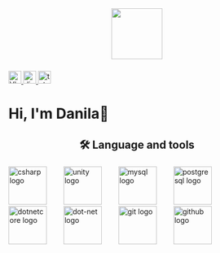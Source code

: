<div align="center">
  <img height="100" src="https://media.discordapp.net/attachments/656865654976020490/1161969809144168468/2023-10-12_141225442.png?ex=653a3bb6&is=6527c6b6&hm=9f7861afec7d490552f78b1bb68390cd403031196b695d43a258a76d560d6ba9&=**"  />
</div>

###

<div align="left">
  <a href="https://vk.com/hah_ti_poiman" target="_blank">
    <img src="https://media.discordapp.net/attachments/656865654976020490/1162012083139924008/VK.png?ex=653a6315&is=6527ee15&hm=d9408bf8bc9644236543b3521f4ad1881768b0a4051ab122f9d8af933a2a96ee&=&width=1409&height=245" height="25" alt="Vk logo"  />
  </a>
  <a href="https://discordapp.com/users/650016129993146368/" target="_blank">
    <img src="https://img.shields.io/static/v1?message=Discord&logo=discord&label=&color=7289DA&logoColor=white&labelColor=&style=for-the-badge" height="25" alt="discord logo"  />
  </a>
  <a href="https://t.me/DaSHhxd" target="_blank">
    <img src="https://img.shields.io/static/v1?message=Telegram&logo=telegram&label=&color=2CA5E0&logoColor=White&labelColor=&style=for-the-badge" height="25" alt="telegram logo"  />
  </a>
</div>

###

<h1 align="left">Hi, I'm Danila👋</h1>

###

<h2 align="center">🛠 Language and tools</h2>

###

<div align="left">
  <img src="https://cdn.jsdelivr.net/gh/devicons/devicon/icons/csharp/csharp-original.svg" height="75" alt="csharp logo"  />
  <img width="25" />
  <img src="https://gitlab.com/uploads/-/system/group/avatar/65976989/unity-logo.png" height="75" alt="unity logo"  />
  <img width="25" />
  <img src="https://cdn.jsdelivr.net/gh/devicons/devicon/icons/mysql/mysql-original.svg" height="75" alt="mysql logo"  />
  <img width="25" />
  <img src="https://cdn.jsdelivr.net/gh/devicons/devicon/icons/postgresql/postgresql-original.svg" height="75" alt="postgresql logo"  />
  <img width="25" />
  <img src="https://cdn.jsdelivr.net/gh/devicons/devicon/icons/dotnetcore/dotnetcore-original.svg" height="75" alt="dotnetcore logo"  />
  <img width="25" />
  <img src="https://cdn.jsdelivr.net/gh/devicons/devicon/icons/dot-net/dot-net-original.svg" height="75" alt="dot-net logo"  />
  <img width="25" />
  <img src="https://cdn.jsdelivr.net/gh/devicons/devicon/icons/git/git-original.svg" height="75" alt="git logo"  />
  <img width="25" />
  <img src="https://i.pinimg.com/originals/b1/5e/ed/b15eedbdafbbdbca3249e3942f4faf3b.png" height="75" alt="github logo"  />
</div>

###

